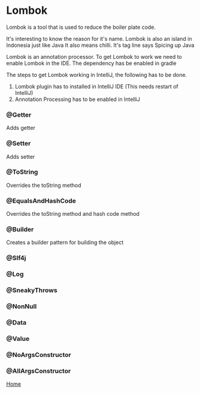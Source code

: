 # Lombok
Lombok is a tool that is used to reduce the boiler plate code. 

It's interesting to know the reason for it's name. Lombok is also an island in Indonesia just like Java
It also means chilli. It's tag line says Spicing up Java

Lombok is an annotation processor. To get Lombok to work we need to enable Lombok in the IDE.
The dependency has be enabled in gradle

The steps to get Lombok working in IntelliJ, the following has to be done.
1. Lombok plugin has to installed in IntelliJ IDE (This needs restart of IntelliJ)
2. Annotation Processing has to be enabled in IntelliJ 

### @Getter
Adds getter

### @Setter
Adds setter

### @ToString
Overrides the toString method

### @EqualsAndHashCode
Overrides the toString method and hash code method

### @Builder
Creates a builder pattern for building the object

### @Slf4j

### @Log

### @SneakyThrows

### @NonNull

### @Data

### @Value

### @NoArgsConstructor

### @AllArgsConstructor

[Home](ReadMe.md)
